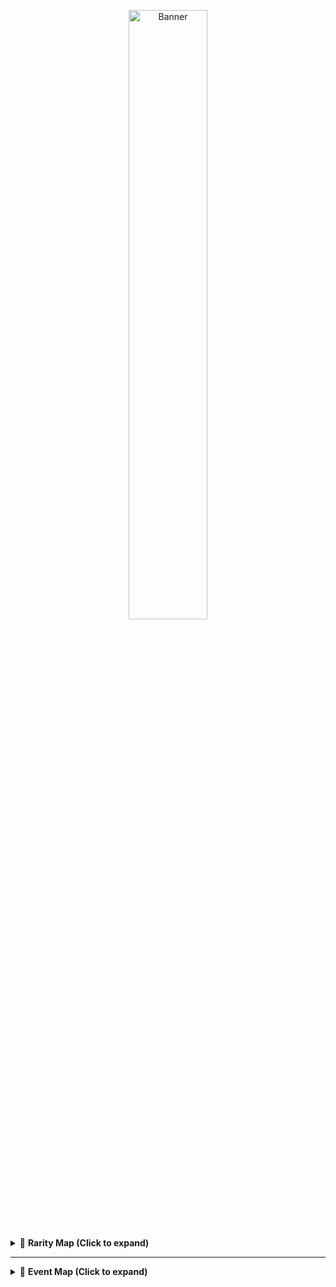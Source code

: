 <p align="center">
  <a href="https://t.me/lrithyll">
    <img src="https://cdn.yuna0x0.com/yuna/img/72408310_p5.webp" alt="Banner" width="50%">
  </a>
</p>

<details>
  <summary>🧩 <strong>Rarity Map (Click to expand)</strong></summary>

  <table>
    <tr>
      <td>
        <table>
          <tr>
            <th>Rarity Name</th><th>Symbol</th>
          </tr>
          <tr><td>Common</td><td>⚪️</td></tr>
          <tr><td>Rare</td><td>🟣</td></tr>
          <tr><td>Medium</td><td>🟢</td></tr>
          <tr><td>Legendary</td><td>🟡</td></tr>
          <tr><td>Limited</td><td>🔮</td></tr>
          <tr><td>Special</td><td>💮</td></tr>
          <tr><td>Celestial</td><td>🎐</td></tr>
          <tr><td>Trash</td><td>🗑️</td></tr>
        </table>
      </td>
      <td>
        <img src="https://github.com/innng/innng/assets/26755058/5e0ce0fb-c544-4f8c-a307-5849165746d0" width="21%"/>
        <img src="https://github.com/innng/innng/assets/26755058/5e0ce0fb-c544-4f8c-a307-5849165746d0" width="21%"/>
        <img src="https://github.com/innng/innng/assets/26755058/5e0ce0fb-c544-4f8c-a307-5849165746d0" width="21%"/>
        <img src="https://github.com/innng/innng/assets/26755058/5e0ce0fb-c544-4f8c-a307-5849165746d0" width="21%"/>
        <img src="https://github.com/innng/innng/assets/26755058/5e0ce0fb-c544-4f8c-a307-5849165746d0" width="21%"/>
        <img src="https://github.com/innng/innng/assets/26755058/5e0ce0fb-c544-4f8c-a307-5849165746d0" width="21%"/>
        <img src="https://github.com/innng/innng/assets/26755058/5e0ce0fb-c544-4f8c-a307-5849165746d0" width="21%"/>
        <img src="https://github.com/innng/innng/assets/26755058/5e0ce0fb-c544-4f8c-a307-5849165746d0" width="21%"/>
      </td>
    </tr>
  </table>
</details>

---

<details>
  <summary>🎉 <strong>Event Map (Click to expand)</strong></summary>

  <table>
    <tr>
      <td>
        <table>
          <tr>
            <th>Event Name</th><th>Emoji</th>
          </tr>
          <tr><td>Summer</td><td>🏖</td></tr>
          <tr><td>Kimono</td><td>👘</td></tr>
          <tr><td>Winter</td><td>❄️</td></tr>
          <tr><td>Valentine</td><td>💞</td></tr>
          <tr><td>School</td><td>🎒</td></tr>
          <tr><td>Halloween</td><td>🎃</td></tr>
          <tr><td>Game</td><td>🎮</td></tr>
          <tr><td>Marine</td><td>🪼</td></tr>
          <tr><td>Basketball</td><td>🏀</td></tr>
          <tr><td>Maid</td><td>🧹</td></tr>
          <tr><td>Rain</td><td>☔</td></tr>
          <tr><td>Bunny</td><td>🐰</td></tr>
          <tr><td>Blossom</td><td>🌸</td></tr>
          <tr><td>Rock</td><td>🎸</td></tr>
          <tr><td>Christmas</td><td>🎄</td></tr>
          <tr><td>Nerd</td><td>🤓</td></tr>
          <tr><td>Wedding</td><td>💍</td></tr>
          <tr><td>Cheerlead</td><td>🎊</td></tr>
          <tr><td>Artist</td><td>🎨</td></tr>
          <tr><td>Nurse</td><td>🏨</td></tr>
        </table>
      </td>
      <td>
        <img src="https://github.com/innng/innng/assets/26755058/5e0ce0fb-c544-4f8c-a307-5849165746d0" width="24%"/>
        <img src="https://github.com/innng/innng/assets/26755058/5e0ce0fb-c544-4f8c-a307-5849165746d0" width="24%"/>
        <img src="https://github.com/innng/innng/assets/26755058/5e0ce0fb-c544-4f8c-a307-5849165746d0" width="24%"/>
        <img src="https://github.com/innng/innng/assets/26755058/5e0ce0fb-c544-4f8c-a307-5849165746d0" width="24%"/>
        <img src="https://github.com/innng/innng/assets/26755058/5e0ce0fb-c544-4f8c-a307-5849165746d0" width="24%"/>
        <img src="https://github.com/innng/innng/assets/26755058/5e0ce0fb-c544-4f8c-a307-5849165746d0" width="24%"/>
        <img src="https://github.com/innng/innng/assets/26755058/5e0ce0fb-c544-4f8c-a307-5849165746d0" width="24%"/>
        <img src="https://github.com/innng/innng/assets/26755058/5e0ce0fb-c544-4f8c-a307-5849165746d0" width="24%"/>
        <img src="https://github.com/innng/innng/assets/26755058/5e0ce0fb-c544-4f8c-a307-5849165746d0" width="24%"/>
        <img src="https://github.com/innng/innng/assets/26755058/5e0ce0fb-c544-4f8c-a307-5849165746d0" width="24%"/>
        <img src="https://github.com/innng/innng/assets/26755058/5e0ce0fb-c544-4f8c-a307-5849165746d0" width="24%"/>
        <img src="https://github.com/innng/innng/assets/26755058/5e0ce0fb-c544-4f8c-a307-5849165746d0" width="24%"/>
        <img src="https://github.com/innng/innng/assets/26755058/5e0ce0fb-c544-4f8c-a307-5849165746d0" width="24%"/>
        <img src="https://github.com/innng/innng/assets/26755058/5e0ce0fb-c544-4f8c-a307-5849165746d0" width="24%"/>
        <img src="https://github.com/innng/innng/assets/26755058/5e0ce0fb-c544-4f8c-a307-5849165746d0" width="24%"/>
        <img src="https://github.com/innng/innng/assets/26755058/5e0ce0fb-c544-4f8c-a307-5849165746d0" width="24%"/>
        <img src="https://github.com/innng/innng/assets/26755058/5e0ce0fb-c544-4f8c-a307-5849165746d0" width="24%"/>
        <img src="https://github.com/innng/innng/assets/26755058/5e0ce0fb-c544-4f8c-a307-5849165746d0" width="24%"/>
        <img src="https://github.com/innng/innng/assets/26755058/5e0ce0fb-c544-4f8c-a307-5849165746d0" width="24%"/>
        <img src="https://github.com/innng/innng/assets/26755058/5e0ce0fb-c544-4f8c-a307-5849165746d0" width="24%"/>

  </table>
</details>
